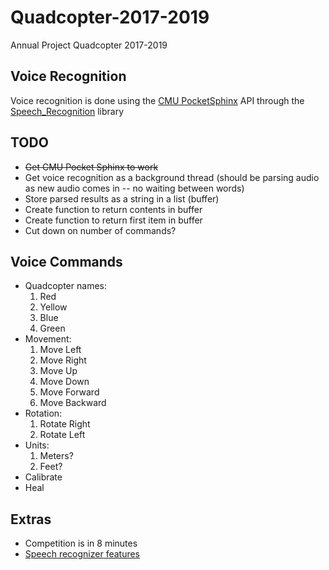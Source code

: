 # Quadcopter-2017-2019
Annual Project Quadcopter 2017-2019

## Voice Recognition
Voice recognition is done using the [CMU PocketSphinx](https://github.com/bambocher/pocketsphinx-python) API through the [Speech_Recognition](https://github.com/Uberi/speech_recognition) library

## TODO

- ~~Get CMU Pocket Sphinx to work~~
- Get voice recognition as a background thread (should be parsing audio as new audio comes in -- no waiting between words)
- Store parsed results as a string in a list (buffer)
- Create function to return contents in buffer
- Create function to return first item in buffer
- Cut down on number of commands?

## Voice Commands

- Quadcopter names:
	1. Red
	2. Yellow
	3. Blue
	4. Green
- Movement:
	1. Move Left
	2. Move Right
	3. Move Up
	4. Move Down
	5. Move Forward
	6. Move Backward
- Rotation:
	1. Rotate Right
	2. Rotate Left
- Units:
	1. Meters?
	2. Feet?
- Calibrate
- Heal

## Extras
- Competition is in 8 minutes
- [Speech recognizer features](https://github.com/Uberi/speech_recognition/blob/master/examples/special_recognizer_features.py)
